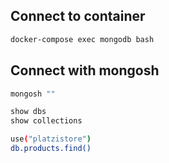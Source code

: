 ## Connect to container

```sh
docker-compose exec mongodb bash
```

## Connect with mongosh

```sh
mongosh ""
```

```sh
show dbs
show collections
```

```sh
use("platzistore")
db.products.find()
```